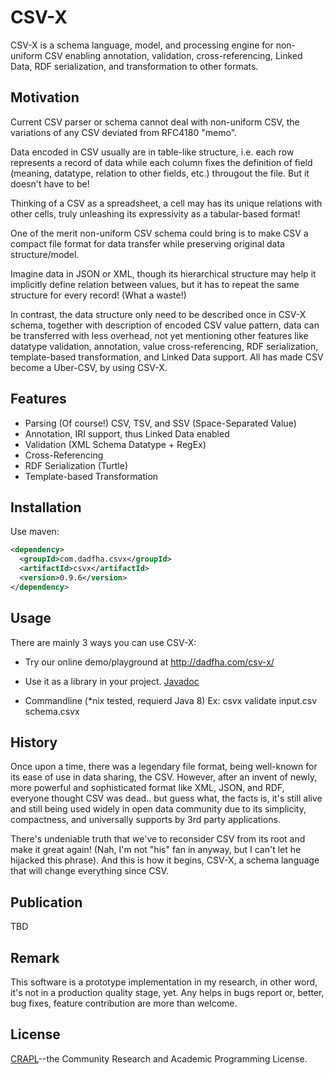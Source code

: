 CSV-X
=====

CSV-X is a schema language, model, and processing engine for non-uniform CSV enabling annotation, validation, cross-referencing, Linked Data, RDF serialization, and transformation to other formats.

Motivation
----------

Current CSV parser or schema cannot deal with non-uniform CSV, the variations of any CSV deviated from RFC4180 "memo".

Data encoded in CSV usually are in table-like structure, i.e. each row represents a record of data while each column fixes the definition of field (meaning, datatype, relation to other fields, etc.) througout the file. But it doesn't have to be!

Thinking of a CSV as a spreadsheet, a cell may has its unique relations with other cells, truly unleashing its expressivity as a tabular-based format!

One of the merit non-uniform CSV schema could bring is to make CSV a compact file format for data transfer while preserving original data structure/model. 

Imagine data in JSON or XML, though its hierarchical structure may help it implicitly define relation between values, but it has to repeat the same structure for every record! (What a waste!)

In contrast, the data structure only need to be described once in CSV-X schema, together with description of encoded CSV value pattern, data can be transferred with less overhead, not yet mentioning other features like datatype validation, annotation, value cross-referencing, RDF serialization, template-based transformation, and Linked Data support. All has made CSV become a Uber-CSV, by using CSV-X. 

Features
--------

- Parsing (Of course!) CSV, TSV, and SSV (Space-Separated Value)
- Annotation, IRI support, thus Linked Data enabled
- Validation (XML Schema Datatype + RegEx)
- Cross-Referencing
- RDF Serialization (Turtle)
- Template-based Transformation

Installation
------------

Use maven:

```xml
<dependency>
  <groupId>com.dadfha.csvx</groupId>
  <artifactId>csvx</artifactId>
  <version>0.9.6</version>
</dependency>
```

Usage
-----

There are mainly 3 ways you can use CSV-X:

- Try our online demo/playground at <http://dadfha.com/csv-x/>

- Use it as a library in your project. [Javadoc](http://dadfha.com/csv-x/javadoc)

- Commandline (*nix tested, requierd Java 8) Ex: csvx validate input.csv schema.csvx

History
-------

Once upon a time, there was a legendary file format, being well-known for its ease of use in data sharing, the CSV. However, after an invent of newly, more powerful and sophisticated format like XML, JSON, and RDF, everyone thought CSV was dead.. but guess what, the facts is, it's still alive and still being used widely in open data community due to its simplicity, compactness, and universally supports by 3rd party applications. 

There's undeniable truth that we've to reconsider CSV from its root and make it great again! (Nah, I'm not "his" fan in anyway, but I can't let he hijacked this phrase). And this is how it begins, CSV-X, a schema language that will change everything since CSV. 

Publication
-----------

TBD

Remark
------

This software is a prototype implementation in my research, in other word, it's not in a production quality stage, yet. Any helps in bugs report or, better, bug fixes, feature contribution are more than welcome.

License
-------

[CRAPL](http://matt.might.net/articles/crapl/)--the Community Research and Academic Programming License. 



